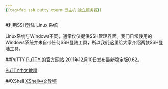 ```yaml
---
{{tag>faq ssh putty xterm 云主机 独立服务器}}
---
```

#利用SSH登陆 Linux 系统

Linux系统与Windows不同，通常仅仅提供SSH管理界面。我们日常使用的Windows系统并未自带任何SSH登陆工具，所以我们这里给大家介绍两款SSH登陆工具。


##PuTTY
[PuTTY 的官方网站](http://www.chiark.greenend.org.uk/~sgtatham/putty/)
2011年12月10日发布最新稳定版0.62。

[PuTTY中文教程](http://chaifeng.com/blog/2007/06/putty_200611.html)

##XShell
[XShell中文教程](http://www.weidao.net/542.html)
